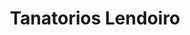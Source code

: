 ---
title: "Tanatorios Lendoiro"
url: /carral/tanatorios-lendoiro/
shop: directores de funerarias
---